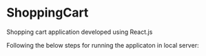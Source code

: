 # ShoppingCart
Shopping cart application developed using React.js 

Following the below steps for running the applicaton in local server:
